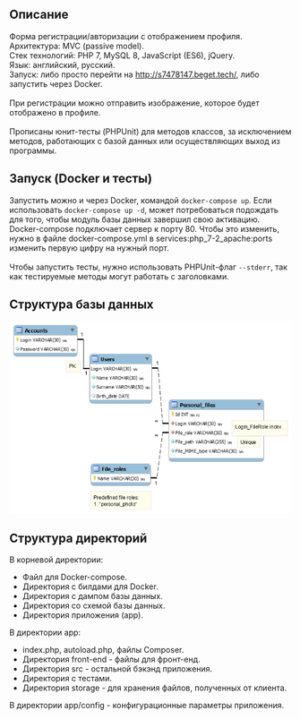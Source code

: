 ## Описание
Форма регистрации/авторизации с отображением профиля.</br>
Архитектура: MVC (passive model).</br>
Стек технологий: PHP 7, MySQL 8, JavaScript (ES6), jQuery.</br>
Язык: английский, русский.</br>
Запуск: либо просто перейти на http://s7478147.beget.tech/, либо запустить через Docker.</br></br>
При регистрации можно отправить изображение, которое будет отображено в профиле.</br></br>
Прописаны юнит-тесты (PHPUnit) для методов классов, за исключением методов, 
работающих с базой данных или осуществляющих выход из программы.</br>
## Запуск (Docker и тесты)
Запустить можно и через Docker, командой `docker-compose up`. 
Если использовать `docker-compose up -d`, может потребоваться подождать для того, 
чтобы модуль базы данных завершил свою активацию.</br>
Docker-compose подключает сервер к порту 80. 
Чтобы это изменить, нужно в файле docker-compose.yml в 
services:php_7-2_apache:ports изменить первую цифру на нужный порт.</br></br>
Чтобы запустить тесты, нужно использовать PHPUnit-флаг `--stderr`, 
так как тестируемые методы могут работать с заголовками.</br>
## Структура базы данных
![изображение недоступно](https://github.com/Letha/auth-module_demo/blob/develop/schemes/db_Main.png)
## Структура директорий
В корневой директории:
- Файл для Docker-compose.
- Директория с билдами для Docker.
- Директория с дампом базы данных.
- Директория со схемой базы данных.
- Директория приложения (app).</br>

В директории app:
- index.php, autoload.php, файлы Composer.
- Директория front-end - файлы для фронт-енд.
- Директория src - остальной бэкэнд приложения.
- Директория с тестами.
- Директория storage - для хранения файлов, полученных от клиента.</br>

В директории app/config - конфигурационные параметры приложения.
